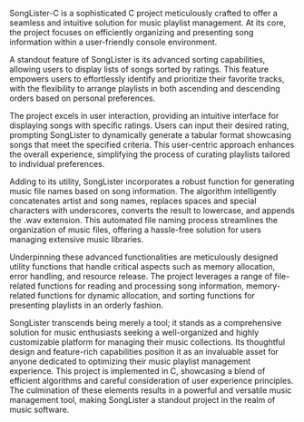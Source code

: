 SongLister-C is a sophisticated C project meticulously crafted to offer a seamless and intuitive solution for music playlist management. At its core, the project focuses on efficiently organizing and presenting song information within a user-friendly console environment.

A standout feature of SongLister is its advanced sorting capabilities, allowing users to display lists of songs sorted by ratings. This feature empowers users to effortlessly identify and prioritize their favorite tracks, with the flexibility to arrange playlists in both ascending and descending orders based on personal preferences.

The project excels in user interaction, providing an intuitive interface for displaying songs with specific ratings. Users can input their desired rating, prompting SongLister to dynamically generate a tabular format showcasing songs that meet the specified criteria. This user-centric approach enhances the overall experience, simplifying the process of curating playlists tailored to individual preferences.

Adding to its utility, SongLister incorporates a robust function for generating music file names based on song information. The algorithm intelligently concatenates artist and song names, replaces spaces and special characters with underscores, converts the result to lowercase, and appends the .wav extension. This automated file naming process streamlines the organization of music files, offering a hassle-free solution for users managing extensive music libraries.

Underpinning these advanced functionalities are meticulously designed utility functions that handle critical aspects such as memory allocation, error handling, and resource release. The project leverages a range of file-related functions for reading and processing song information, memory-related functions for dynamic allocation, and sorting functions for presenting playlists in an orderly fashion.

SongLister transcends being merely a tool; it stands as a comprehensive solution for music enthusiasts seeking a well-organized and highly customizable platform for managing their music collections. Its thoughtful design and feature-rich capabilities position it as an invaluable asset for anyone dedicated to optimizing their music playlist management experience. This project is implemented in C, showcasing a blend of efficient algorithms and careful consideration of user experience principles. The culmination of these elements results in a powerful and versatile music management tool, making SongLister a standout project in the realm of music software. 
